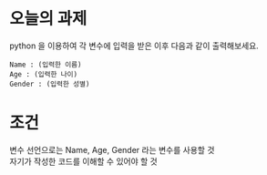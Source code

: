 # 오늘의 과제
python 을 이용하여 각 변수에 입력을 받은 이후 다음과 같이 출력해보세요.

```
Name : (입력한 이름)
Age : (입력한 나이)
Gender : (입력한 성별)
```

# 조건
변수 선언으로는
Name, Age, Gender 라는 변수를 사용할 것 <br>
자기가 작성한 코드를 이해할 수 있어야 할 것
